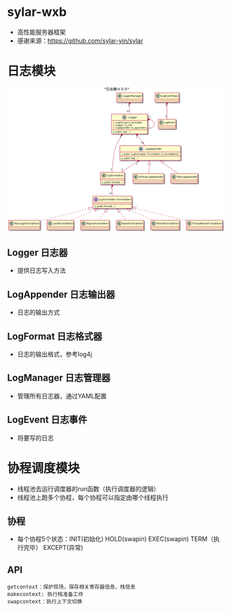 # sylar-wxb
- 高性能服务器框架
- 感谢来源：https://github.com/sylar-yin/sylar

# 日志模块
![img](assets.assets/logger_uml.png)
## Logger 日志器
- 提供日志写入方法

## LogAppender 日志输出器
- 日志的输出方式

## LogFormat 日志格式器
- 日志的输出格式，参考log4j

## LogManager 日志管理器
- 管理所有日志器，通过YAML配置

## LogEvent 日志事件
- 将要写的日志

# 协程调度模块
- 线程池去运行调度器的run函数（执行调度器的逻辑）
- 线程池上跑多个协程，每个协程可以指定由哪个线程执行

## 协程
- 每个协程5个状态：INIT(初始化) HOLD(swapin) EXEC(swapin) TERM（执行完毕） EXCEPT(异常)

## API
```
getcontext：保护现场，保存相关寄存器信息、栈信息
makecontext: 执行栈准备工作
swapcontext：执行上下文切换
```